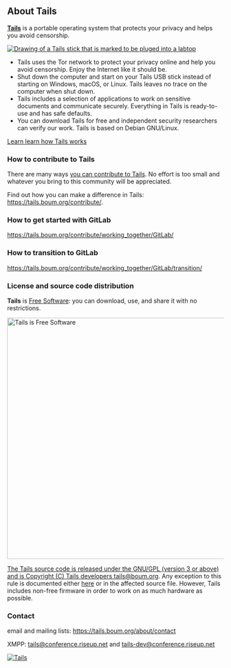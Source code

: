 ## About Tails

[**Tails**](https://tails.boum.org/) is a portable operating system that protects your privacy and helps you avoid censorship.

[![Drawing of a Tails stick that is marked to be pluged into a labtop](https://tails.boum.org/index/laptop.svg)](https://tails.boum.org/)
- Tails uses the Tor network to protect your privacy online and help you avoid censorship. Enjoy the Internet like it should be.
- Shut down the computer and start on your Tails USB stick instead of starting on Windows, macOS, or Linux. Tails leaves no trace on the computer when shut down.
- Tails includes a selection of applications to work on sensitive documents and communicate securely. Everything in Tails is ready-to-use and has safe defaults.
- You can download Tails for free and independent security researchers can verify our work. Tails is based on Debian GNU/Linux.

[Learn learn how Tails works](https://tails.boum.org/about)


### How to contribute to Tails

There are many ways [you can contribute to Tails](https://tails.boum.org/contribute/). No effort is too small and whatever you bring to this community will be appreciated.

Find out how you can make a difference in Tails: https://tails.boum.org/contribute/.

### How to get started with GitLab

https://tails.boum.org/contribute/working_together/GitLab/

### How to transition to GitLab

https://tails.boum.org/contribute/working_together/GitLab/transition/

###  License and source code distribution
**Tails** is [Free Software](https://www.gnu.org/philosophy/free-sw.html): you can download, use, and share it with no restrictions.

 <a href="https://tails.boum.org/doc/about/license/"><img alt="Tails is Free Software" src="https://tails.boum.org/index/gift.svg" width="560"/>

The Tails source code is released under the GNU/GPL (version 3 or above) and is Copyright (C) Tails developers tails@boum.org.
Any exception to this rule is documented either [here](https://tails.boum.org/doc/about/license/) or in the affected source file.
However, Tails includes non-free firmware in order to work on as much hardware as possible.


### Contact

email and mailing lists: https://tails.boum.org/about/contact

XMPP: tails@conference.riseup.net and tails-dev@conference.riseup.net

[![Tails](https://tails.boum.org/contribute/how/promote/material/logo/tails-logo-flat.svg)](https://tails.boum.org)
